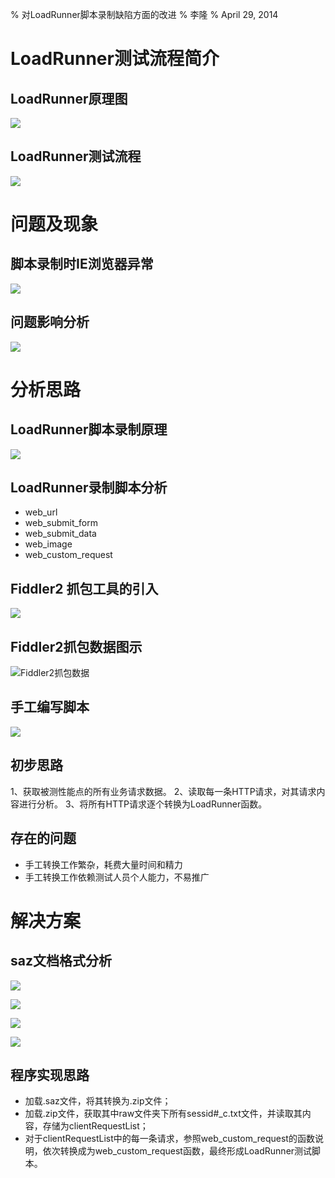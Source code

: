 % 对LoadRunner脚本录制缺陷方面的改进
% 李隆
% April 29, 2014

# LoadRunner测试流程简介

## LoadRunner原理图


![](images/loadrunner_ylt.png)

## LoadRunner测试流程


![](images/lr_test_step.png)

# 问题及现象

## 脚本录制时IE浏览器异常


![](images/IE_error.png)

## 问题影响分析


![](images/lr_test_step_error.png)

# 分析思路

## LoadRunner脚本录制原理


![](images/vugen_ylt.jpg)

## LoadRunner录制脚本分析

- web_url
- web_submit_form
- web_submit_data
- web_image
- web_custom_request

## Fiddler2 抓包工具的引入


![](images/fiddler_ylt.png)

## Fiddler2抓包数据图示
![Fiddler2抓包数据](images/spaghetti.jpg)

## 手工编写脚本


![](images/lr_script.png)

## 初步思路

1、获取被测性能点的所有业务请求数据。
2、读取每一条HTTP请求，对其请求内容进行分析。
3、将所有HTTP请求逐个转换为LoadRunner函数。

## 存在的问题

- 手工转换工作繁杂，耗费大量时间和精力
- 手工转换工作依赖测试人员个人能力，不易推广

# 解决方案

## saz文档格式分析

![](images/saz_zip.png)


![](images/saz_zip_1.png)


![](images/saz_zip_2.png)


![](images/saz_zip_client.png)

## 程序实现思路

- 加载.saz文件，将其转换为.zip文件；
- 加载.zip文件，获取其中raw文件夹下所有sessid#_c.txt文件，并读取其内容，存储为clientRequestList；
- 对于clientRequestList中的每一条请求，参照web_custom_request的函数说明，依次转换成为web_custom_request函数，最终形成LoadRunner测试脚本。

